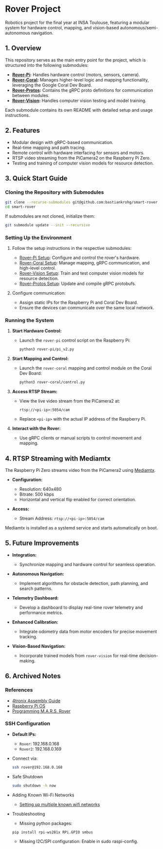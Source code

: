 # Rover Project

Robotics project for the final year at INSA Toulouse, featuring a modular system for hardware control, mapping, and vision-based autonomous/semi-autonomous navigation.

## 1. Overview

This repository serves as the main entry point for the project, which is structured into the following submodules:

- **[Rover-Pi](https://github.com/bastiankrohg/rover-pi):** Handles hardware control (motors, sensors, camera).
- **[Rover-Coral](https://github.com/bastiankrohg/rover-coral):** Manages higher-level logic and mapping functionality, leveraging the Google Coral Dev Board.
- **[Rover-Protos](https://github.com/bastiankrohg/rover-protos):** Contains the gRPC proto definitions for communication between modules.
- **[Rover-Vision](https://github.com/bastiankrohg/rover-vision):** Handles computer vision testing and model training.

Each submodule contains its own README with detailed setup and usage instructions.

## 2. Features

- Modular design with gRPC-based communication.
- Real-time mapping and path tracing.
- Remote control with hardware interfacing for sensors and motors.
- RTSP video streaming from the PiCamera2 on the Raspberry Pi Zero.
- Testing and training of computer vision models for resource detection.

## 3. Quick Start Guide

### Cloning the Repository with Submodules
```bash
git clone --recurse-submodules git@github.com:bastiankrohg/smart-rover.git
cd smart-rover
```
If submodules are not cloned, initialize them:
```bash
git submodule update --init --recursive
```

### Setting Up the Environment

1. Follow the setup instructions in the respective submodules:
   - [Rover-Pi Setup](https://github.com/bastiankrohg/rover-pi#readme): Configure and control the rover's hardware.
   - [Rover-Coral Setup](https://github.com/bastiankrohg/rover-coral#readme): Manage mapping, gRPC communication, and high-level control.
   - [Rover-Vision Setup](https://github.com/bastiankrohg/rover-vision#readme): Train and test computer vision models for resource detection.
   - [Rover-Protos Setup](https://github.com/bastiankrohg/rover-protos#readme): Update and compile gRPC protobufs.

2. Configure communication:
   - Assign static IPs for the Raspberry Pi and Coral Dev Board.
   - Ensure the devices can communicate over the same local network.

### Running the System

1. **Start Hardware Control:**
   - Launch the `rover-pi` control script on the Raspberry Pi:
     ```bash
     python3 rover-pi/pi_v2.py
     ```

2. **Start Mapping and Control:**
   - Launch the `rover-coral` mapping and control module on the Coral Dev Board:
     ```bash
     python3 rover-coral/control.py
     ```

3. **Access RTSP Stream:**
   - View the live video stream from the PiCamera2 at:
     ```
     rtsp://<pi-ip>:5054/cam
     ```
   - Replace `<pi-ip>` with the actual IP address of the Raspberry Pi.

4. **Interact with the Rover:**
   - Use gRPC clients or manual scripts to control movement and mapping.

## 4. RTSP Streaming with Mediamtx

The Raspberry Pi Zero streams video from the PiCamera2 using [Mediamtx](https://github.com/bluenviron/mediamtx).

- **Configuration:**
  - Resolution: 640x480
  - Bitrate: 500 kbps
  - Horizontal and vertical flip enabled for correct orientation.

- **Access:**
  - Stream Address: `rtsp://<pi-ip>:5054/cam`

Mediamtx is installed as a systemd service and starts automatically on boot.

## 5. Future Improvements

- **Integration:**
  - Synchronize mapping and hardware control for seamless operation.

- **Autonomous Navigation:**
  - Implement algorithms for obstacle detection, path planning, and search patterns.

- **Telemetry Dashboard:**
  - Develop a dashboard to display real-time rover telemetry and performance metrics.

- **Enhanced Calibration:**
  - Integrate odometry data from motor encoders for precise movement tracking.

- **Vision-Based Navigation:**
  - Incorporate trained models from `rover-vision` for real-time decision-making.

## 6. Archived Notes

### References
- [4tronix Assembly Guide](https://4tronix.co.uk/blog/?p=2112)
- [Raspberry Pi OS](https://www.raspberrypi.com/software/operating-systems/)
- [Programming M.A.R.S. Rover](https://4tronix.co.uk/blog/?p=2409)

### SSH Configuration
- **Default IPs:**
  - `Rover`: 192.168.0.168
  - `Rover2`: 192.168.0.169
- Connect via:
  ```bash
  ssh rover@192.168.0.168
  ```
- Safe Shutdown
  ```bash
  sudo shutdown -h now
  ```
- Adding Known Wi-Fi Networks
  - [Setting up multiple known wifi networks]([https://4tronix.co.uk/blog/?p=2112](https://raspberrypi.stackexchange.com/questions/11631/how-to-setup-multiple-wifi-networks))

- Troubleshooting
  - Missing python packages:
  ```bash
  pip install rpi-ws281x RPi.GPIO smbus
  ```
  - Missing I2C/SPI configuration:
  Enable in sudo raspi-config.
